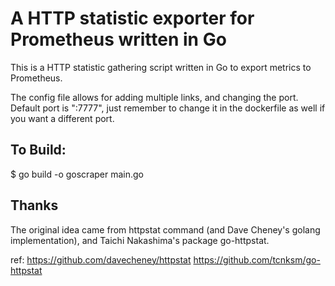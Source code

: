 A HTTP statistic exporter for Prometheus written in Go
======
This is a HTTP statistic gathering script written in Go to export metrics to Prometheus.

The config file allows for adding multiple links, and changing the port. Default port is ":7777", just remember to change it in the dockerfile as well if you want a different port.

To Build:
-------

$ go build -o goscraper main.go

Thanks
------
The original idea came from httpstat command (and Dave Cheney's golang implementation), and Taichi Nakashima's package go-httpstat.

ref: https://github.com/davecheney/httpstat https://github.com/tcnksm/go-httpstat
